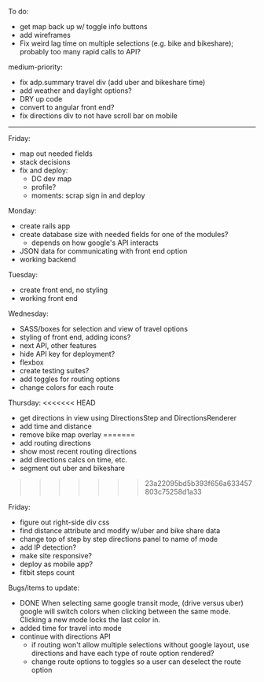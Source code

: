 
To do:
* get map back up w/ toggle info buttons
* add wireframes
* Fix weird lag time on multiple selections (e.g. bike and bikeshare); probably too many rapid calls to API?

medium-priority:
* fix adp.summary travel div (add uber and bikeshare time)
* add weather and daylight options?
* DRY up code
* convert to angular front end?
* fix directions div to not have scroll bar on mobile


***
Friday:
* map out needed fields
* stack decisions
* fix and deploy:
  * DC dev map
  * profile?
  * moments: scrap sign in and deploy

Monday:
* create rails app
* create database size with needed fields for one of the modules?
  * depends on how google's API interacts
* JSON data for communicating with front end option
* working backend

Tuesday:
* create front end, no styling
* working front end

Wednesday:
* SASS/boxes for selection and view of travel options
* styling of front end, adding icons?
* next API, other features
* hide API key for deployment?
* flexbox
* create testing suites?
* add toggles for routing options
* change colors for each route

Thursday:
<<<<<<< HEAD
* get directions in view using DirectionsStep and DirectionsRenderer
* add time and distance
* remove bike map overlay
=======
* add routing directions
* show most recent routing directions
* add directions calcs on time, etc.
* segment out uber and bikeshare

>>>>>>> 23a22095bd5b393f656a633457803c75258d1a33

Friday:
* figure out right-side div css
* find distance attribute and modify w/uber and bike share data
* change top of step by step directions panel to name of mode
* add IP detection?
* make site responsive?
* deploy as mobile app?
* fitbit steps count

Bugs/items to update:
* DONE When selecting same google transit mode, (drive versus uber) google will switch colors when clicking between the same mode. Clicking a new mode locks the last color in.
* added time for travel into mode
* continue with directions API
  * if routing won't allow multiple selections without google layout, use directions and have each type of route option rendered?
  * change route options to toggles so a user can deselect the route option
